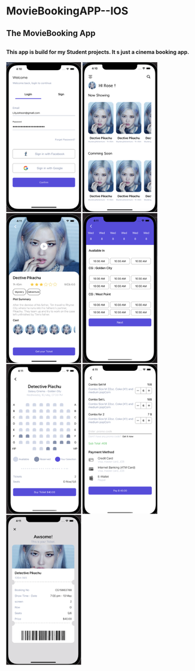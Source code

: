 # MovieBookingAPP--IOS

<h2> The MovieBooking App<h2>
  
<h4>This app is build for my Student projects. It s just a cinema booking app.</h4>

<p float="left">
  
  <img name = "Home Screen II" src="https://github.com/ChinGyi2019/MovieBookingAPP--IOS/blob/main/dummy/Screen%20Shot%202021-07-03%20at%2016.10.40.png" data-canonical-src="https://gyazo.com/eb5c5741b6a9a16c692170a41a49c858.png" width="200" height="400" />

  <img name = "Details Screen" src="https://github.com/ChinGyi2019/MovieBookingAPP--IOS/blob/main/dummy/Screen%20Shot%202021-07-03%20at%2016.10.52.png" width="200" height="400" />
  
  
  <img name = "Details Screen" src="https://github.com/ChinGyi2019/MovieBookingAPP--IOS/blob/main/dummy/Screen%20Shot%202021-07-03%20at%2016.11.05.png" width="200" height="400" />
  
  <img name = "Details Screen" src="https://github.com/ChinGyi2019/MovieBookingAPP--IOS/blob/main/dummy/Screen%20Shot%202021-07-03%20at%2016.11.14.png" width="200" height="400" />
  
   <img name = "Details Screen" src="https://github.com/ChinGyi2019/MovieBookingAPP--IOS/blob/main/dummy/Screen%20Shot%202021-07-03%20at%2016.11.22.png" width="200" height="400" />
  <img name = "Details Screen" src="https://github.com/ChinGyi2019/MovieBookingAPP--IOS/blob/main/dummy/Screen%20Shot%202021-07-03%20at%2016.11.31.png" width="200" height="400" />
    <img name = "Details Screen" src="https://github.com/ChinGyi2019/MovieBookingAPP--IOS/blob/main/dummy/Screen%20Shot%202021-07-03%20at%2016.11.42.png" width="200" height="400" />
 
 
    
  
</p>
